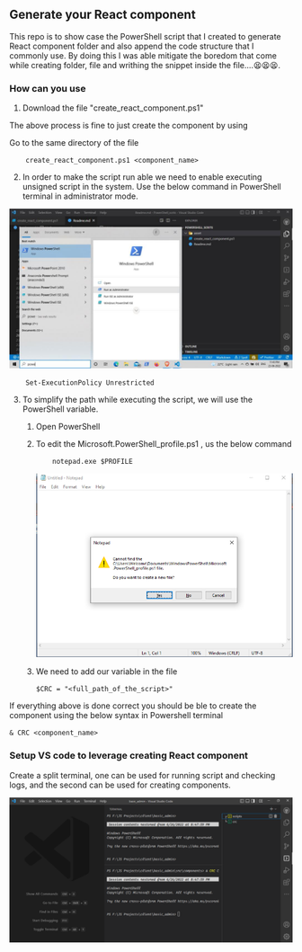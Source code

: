 ## Generate your React component

This repo is to show case the PowerShell script that I created to generate React component folder and also append the code structure that I commonly use. By doing this I was able mitigate the boredom that come while creating folder, file and writhing the snippet inside the file....😫😫😫.

### How can you use

1. Download the file "create_react_component.ps1"

The above process is fine to just create the component by using

Go to the same directory of the file

```
    create_react_component.ps1 <component_name>
```

2. In order to make the script run able we need to enable executing unsigned script in the system. Use the below command in PowerShell terminal in administrator mode.

![alt text](./asset/open_PS_in_admin.jpg)

```
    Set-ExecutionPolicy Unrestricted
```

3. To simplify the path while executing the script, we will use the PowerShell variable.

   1. Open PowerShell
   2. To edit the Microsoft.PowerShell_profile.ps1 , us the below command

      ```
          notepad.exe $PROFILE
      ```
      ![alt text](./asset/on_first_profile.PNG)

   3. We need to add our variable in the file
     
      ```
      $CRC = "<full_path_of_the_script>"
      ```

If everything above is done correct you should be ble to create the component using the below syntax in Powershell terminal

```
& CRC <component_name>
```

### Setup VS code to leverage creating React component

Create a split terminal, one can be used for running script and checking logs, and the second can be used for creating components.

![alt text](./asset/vscode_setup.PNG)